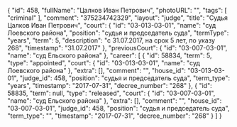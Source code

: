 {
    "id": 458,
    "fullName": "Цалков Иван Петрович",
    "photoURL": "",
    "tags": [
        "criminal"
    ],
    "comment": "375234742329",
    "layout": "judge",
    "title": "Судья Цалков Иван Петрович",
    "court": {
        "id": "03-013-03-01",
        "name": "суд Лоевского района",
        "position": "судья и председатель суда",
        "termType": "years",
        "term": 5,
        "description": "c 31.07.2017, на срок 5 лет, по указу 268",
        "timestamp": "31.07.2017"
    },
    "previousCourt": {
        "id": "03-007-03-01",
        "name": "суд Ельского района"
    },
    "career": [
        {
            "id": 58834,
            "term": 5,
            "type": "appointed",
            "court": {
                "id": "03-013-03-01",
                "name": "суд Лоевского района"
            },
            "extra": [],
            "comment": "",
            "house_id": "03-013-03-01",
            "judge_id": 458,
            "position": "судья и председатель суда",
            "term_type": "years",
            "timestamp": "2017-07-31",
            "decree_number": "268"
        },
        {
            "id": 58835,
            "term": null,
            "type": "released",
            "court": {
                "id": "03-007-03-01",
                "name": "суд Ельского района"
            },
            "extra": [],
            "comment": "",
            "house_id": "03-007-03-01",
            "judge_id": 458,
            "position": "судья и председатель суда",
            "term_type": "",
            "timestamp": "2017-07-31",
            "decree_number": "268"
        }
    ]
}